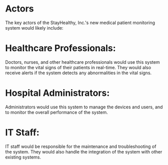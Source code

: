 # Actors
The key actors of the StayHealthy, Inc.'s new medical patient monitoring system would likely include:

# Healthcare Professionals: 
Doctors, nurses, and other healthcare professionals would use this system to monitor the vital signs of their patients in real-time. They would also receive alerts if the system detects any abnormalities in the vital signs.

# Hospital Administrators: 
Administrators would use this system to manage the devices and users, and to monitor the overall performance of the system.

# IT Staff: 
IT staff would be responsible for the maintenance and troubleshooting of the system. They would also handle the integration of the system with other existing systems.
